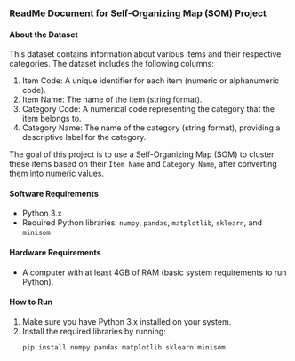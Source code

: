 ### ReadMe Document for Self-Organizing Map (SOM) Project

#### About the Dataset
This dataset contains information about various items and their respective categories. The dataset includes the following columns:

1. Item Code: A unique identifier for each item (numeric or alphanumeric code).
2. Item Name: The name of the item (string format).
3. Category Code: A numerical code representing the category that the item belongs to.
4. Category Name: The name of the category (string format), providing a descriptive label for the category.

The goal of this project is to use a Self-Organizing Map (SOM) to cluster these items based on their `Item Name` and `Category Name`, after converting them into numeric values.

#### Software Requirements
- Python 3.x
- Required Python libraries: `numpy`, `pandas`, `matplotlib`, `sklearn`, and `minisom`

#### Hardware Requirements
- A computer with at least 4GB of RAM (basic system requirements to run Python).

#### How to Run
1. Make sure you have Python 3.x installed on your system.
2. Install the required libraries by running:
   ```bash
   pip install numpy pandas matplotlib sklearn minisom

